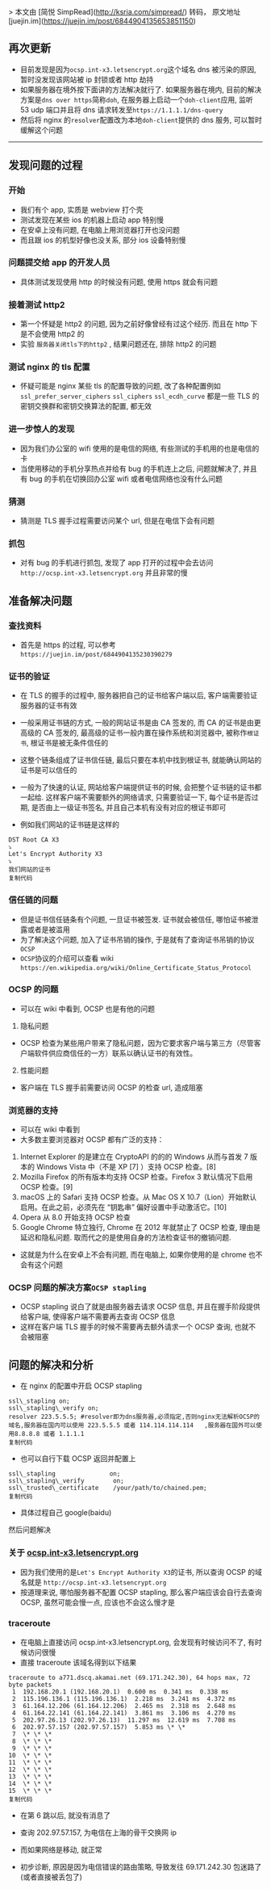\> 本文由 \[简悦 SimpRead\](http://ksria.com/simpread/) 转码， 原文地址 \[juejin.im\](https://juejin.im/post/6844904135653851150)

再次更新
----

*   目前发现是因为`ocsp.int-x3.letsencrypt.org`这个域名 dns 被污染的原因, 暂时没发现该网站被 ip 封锁或者 http 劫持
*   如果服务器在境外按下面讲的方法解决就行了. 如果服务器在境内, 目前的解决方案是`dns over https`简称`doh`, 在服务器上启动一个`doh-client`应用, 监听 53 udp 端口并且将 dns 请求转发至`https://1.1.1.1/dns-query`
*   然后将 nginx 的`resolver`配置改为本地`doh-client`提供的 dns 服务, 可以暂时缓解这个问题

* * *

发现问题的过程
-------

### 开始

*   我们有个 app, 实质是 webview 打个壳
*   测试发现在某些 ios 的机器上启动 app 特别慢
*   在安卓上没有问题, 在电脑上用浏览器打开也没问题
*   而且跟 ios 的机型好像也没关系, 部分 ios 设备特别慢

### 问题提交给 app 的开发人员

*   具体测试发现使用 http 的时候没有问题, 使用 https 就会有问题

### 接着测试 http2

*   第一个怀疑是 http2 的问题, 因为之前好像曾经有过这个经历. 而且在 http 下是不会使用 http2 的
*   实验 `服务器关闭tls下的http2` , 结果问题还在, 排除 http2 的问题

### 测试 nginx 的 tls 配置

*   怀疑可能是 nginx 某些 tls 的配置导致的问题, 改了各种配置例如`ssl_prefer_server_ciphers` `ssl_ciphers` `ssl_ecdh_curve` 都是一些 TLS 的密钥交换群和密钥交换算法的配置, 都无效

### 进一步惊人的发现

*   因为我们办公室的 wifi 使用的是电信的网络, 有些测试的手机用的也是电信的卡
*   当使用移动的手机分享热点并给有 bug 的手机连上之后, 问题就解决了, 并且有 bug 的手机在切换回办公室 wifi 或者电信网络也没有什么问题

### 猜测

*   猜测是 TLS 握手过程需要访问某个 url, 但是在电信下会有问题

### 抓包

*   对有 bug 的手机进行抓包, 发现了 app 打开的过程中会去访问 `http://ocsp.int-x3.letsencrypt.org` 并且非常的慢

准备解决问题
------

### 查找资料

*   首先是 https 的过程, 可以参考`https://juejin.im/post/6844904135230390279`

### 证书的验证

*   在 TLS 的握手的过程中, 服务器把自己的证书给客户端以后, 客户端需要验证服务器的证书有效
*   一般采用证书链的方式, 一般的网站证书是由 CA 签发的, 而 CA 的证书是由更高级的 CA 签发的, 最高级的证书一般内置在操作系统和浏览器中, 被称作`根证书`, 根证书是被无条件信任的
*   这整个链条组成了证书信任链, 最后只要在本机中找到根证书, 就能确认网站的证书是可以信任的
*   一般为了快速的认证, 网站给客户端提供证书的时候, 会把整个证书链的证书都一起给. 这样客户端不需要额外的网络请求, 只需要验证一下, 每个证书是否过期, 是否由上一级证书签名, 并且自己本机有没有对应的根证书即可

*   例如我们网站的证书链是这样的

```
DST Root CA X3
⤵
Let's Encrypt Authority X3
⤵
我们网站的证书
复制代码
```

### 信任链的问题

*   但是证书信任链条有个问题, 一旦证书被签发. 证书就会被信任, 哪怕证书被泄露或者是被滥用
*   为了解决这个问题, 加入了证书吊销的操作, 于是就有了查询证书吊销的协议 `OCSP`
*   `OCSP`协议的介绍可以查看 wiki `https://en.wikipedia.org/wiki/Online_Certificate_Status_Protocol`

### OCSP 的问题

*   可以在 wiki 中看到, OCSP 也是有他的问题

1.  隐私问题

*   OCSP 检查为某些用户带来了隐私问题，因为它要求客户端与第三方（尽管客户端软件供应商信任的一方）联系以确认证书的有效性。

2.  性能问题

*   客户端在 TLS 握手前需要访问 OCSP 的检查 url, 造成阻塞

### 浏览器的支持

*   可以在 wiki 中看到
*   大多数主要浏览器对 OCSP 都有广泛的支持：

1.  Internet Explorer 的是建立在 CryptoAPI 的的的 Windows 从而与首发 7 版本的 Windows Vista 中（不是 XP \[7\] ）支持 OCSP 检查。\[8\]
2.  Mozilla Firefox 的所有版本均支持 OCSP 检查。Firefox 3 默认情况下启用 OCSP 检查。\[9\]
3.  macOS 上的 Safari 支持 OCSP 检查。从 Mac OS X 10.7（Lion）开始默认启用。在此之前，必须先在 “钥匙串” 偏好设置中手动激活它。\[10\]
4.  Opera 从 8.0 开始支持 OCSP 检查
5.  Google Chrome 特立独行, Chrome 在 2012 年就禁止了 OCSP 检查, 理由是延迟和隐私问题. 取而代之的是使用自身的方法检查证书的撤销问题.

*   这就是为什么在安卓上不会有问题, 而在电脑上, 如果你使用的是 chrome 也不会有这个问题

### OCSP 问题的解决方案`OCSP stapling`

*   OCSP stapling 说白了就是由服务器去请求 OCSP 信息, 并且在握手阶段提供给客户端, 使得客户端不需要再去查询 OCSP 信息
*   这样在客户端 TLS 握手的时候不需要再去额外请求一个 OCSP 查询, 也就不会被阻塞

问题的解决和分析
--------

*   在 nginx 的配置中开启 OCSP stapling

```
ssl\_stapling on;
ssl\_stapling\_verify on;
resolver 223.5.5.5; #resolver即为dns服务器,必须指定,否则nginx无法解析OCSP的域名,服务器在国内可以使用 223.5.5.5 或者 114.114.114.114   ,服务器在国外可以使用8.8.8.8 或者 1.1.1.1
复制代码
```

*   也可以自行下载 OCSP 返回并配置上

```
ssl\_stapling               on;
ssl\_stapling\_verify        on;
ssl\_trusted\_certificate    /your/path/to/chained.pem;
复制代码
```

*   具体过程自己 google(baidu)

然后问题解决

### 关于 [ocsp.int-x3.letsencrypt.org](http://ocsp.int-x3.letsencrypt.org)

*   因为我们使用的是`Let's Encrypt Authority X3`的证书, 所以查询 OCSP 的域名就是 `http://ocsp.int-x3.letsencrypt.org`
*   按道理来说, 哪怕服务器不配置 OCSP stapling, 那么客户端应该会自行去查询 OCSP, 虽然可能会慢一点, 应该也不会这么慢才是

### traceroute

*   在电脑上直接访问 ocsp.int-x3.letsencrypt.org, 会发现有时候访问不了, 有时候访问很慢
*   直接 traceroute 该域名得到以下结果

```
traceroute to a771.dscq.akamai.net (69.171.242.30), 64 hops max, 72 byte packets
 1  192.168.20.1 (192.168.20.1)  0.600 ms  0.341 ms  0.338 ms
 2  115.196.136.1 (115.196.136.1)  2.218 ms  3.241 ms  4.372 ms
 3  61.164.12.206 (61.164.12.206)  2.465 ms  2.318 ms  2.648 ms
 4  61.164.22.141 (61.164.22.141)  3.861 ms  3.106 ms  4.270 ms
 5  202.97.26.13 (202.97.26.13)  11.297 ms  12.619 ms  7.708 ms
 6  202.97.57.157 (202.97.57.157)  5.853 ms \* \*
 7  \* \* \*
 8  \* \* \*
 9  \* \* \*
10  \* \* \*
11  \* \* \*
12  \* \* \*
13  \* \* \*
14  \* \* \*
15  \* \* \*
复制代码
```

*   在第 6 跳以后, 就没有消息了
    
*   查询 202.97.57.157, 为电信在上海的骨干交换网 ip
    
*   而如果网络是移动, 就正常
    
*   初步诊断, 原因是因为电信错误的路由策略, 导致发往 69.171.242.30 包迷路了 (或者直接被丢包了)